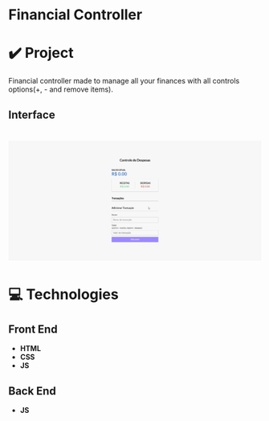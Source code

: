 # Financial Controller
# ✔️ Project
Financial controller made to manage all your finances with all controls options(+, - and remove items). 

## Interface 
<h1 align="center">
    <img alt="Financial_GIF" title="Financial_Control_GIF" src="github/financial_controller.gif">
</h1>

# 💻 Technologies
## Front End
- **HTML**
- **CSS**
- **JS**
## Back End
- **JS**
